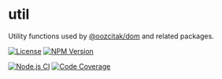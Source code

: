 # util
Utility functions used by [@oozcitak/dom](http://github.com/oozcitak/dom) and related packages.

[![License](http://img.shields.io/npm/l/@oozcitak/util.svg?style=flat-square)](http://opensource.org/licenses/MIT)
[![NPM Version](http://img.shields.io/npm/v/@oozcitak/util.svg?style=flat-square)](https://www.npmjs.com/package/@oozcitak/util)

[![Node.js CI](https://github.com/oozcitak/util/workflows/build/badge.svg)](https://github.com/oozcitak/util/actions)
[![Code Coverage](https://codecov.io/gh/oozcitak/util/branch/master/graph/badge.svg)](https://codecov.io/gh/oozcitak/util)
